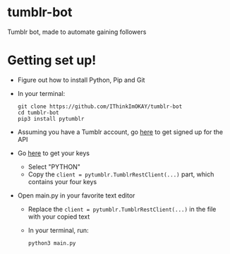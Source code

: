 # tumblr-bot
Tumblr bot, made to automate gaining followers

# Getting set up!

* Figure out how to install Python, Pip and Git
* In your terminal:

      git clone https://github.com/IThinkImOKAY/tumblr-bot
      cd tumblr-bot
      pip3 install pytumblr
      
* Assuming you have a Tumblr account, go [here](https://www.tumblr.com/oauth/apps) to get signed up for the API
* Go [here](https://api.tumblr.com/console/calls/user/info) to get your keys
    * Select "PYTHON"
    * Copy the `client = pytumblr.TumblrRestClient(...)` part, which contains your four keys
* Open main.py in your favorite text editor
    * Replace the `client = pytumblr.TumblrRestClient(...)` in the file with your copied text
    * In your terminal, run:
      
          python3 main.py
